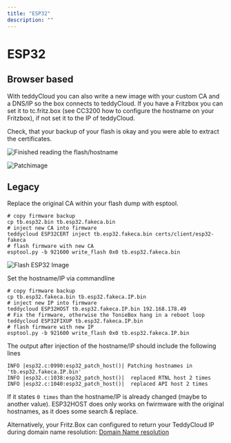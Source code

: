 ```yaml
---
title: "ESP32"
description: ""
---
```


# ESP32
## Browser based
With teddyCloud you can also write a new image with your custom CA and a DNS/IP so the box connects to teddyCloud.
If you have a Fritzbox you can set it to tc.fritz.box (see CC3200 how to configure the hostname on your Fritzbox), if not set it to the IP of teddyCloud.

Check, that your backup of your flash is okay and you were able to extract the certificates. 

![Finished reading the flash/hostname](/img/esp32_read_flash_finished_webui.png)

![Patchimage](/img/esp32_patch_image_webui.png)

## Legacy
Replace the original CA within your flash dump with esptool.

```
# copy firmware backup
cp tb.esp32.bin tb.esp32.fakeca.bin
# inject new CA into firmware
teddycloud ESP32CERT inject tb.esp32.fakeca.bin certs/client/esp32-fakeca
# flash firmware with new CA
esptool.py -b 921600 write_flash 0x0 tb.esp32.fakeca.bin
```

![Flash ESP32 Image](/img/esp32_write_patched_image_with_esptools.png)


Set the hostname/IP via commandline
```
# copy firmware backup
cp tb.esp32.fakeca.bin tb.esp32.fakeca.IP.bin
# inject new IP into firmware
teddycloud ESP32HOST tb.esp32.fakeca.IP.bin 192.168.178.49
# Fix the firmware, otherwise the TonieBox hang in a reboot loop
teddycloud ESP32FIXUP tb.esp32.fakeca.IP.bin
# flash firmware with new IP
esptool.py -b 921600 write_flash 0x0 tb.esp32.fakeca.IP.bin
```

The output after injection of the hostname/IP should include the following lines
```
INFO |esp32.c:0990:esp32_patch_host()| Patching hostnames in 'tb.esp32.fakeca.IP.bin'
INFO |esp32.c:1038:esp32_patch_host()|  replaced RTNL host 2 times
INFO |esp32.c:1040:esp32_patch_host()|  replaced API host 2 times

```
If it states `0 times` than the hostname/IP is already changed (maybe to another value). ESP32HOST does only works on fwirmware with the original hostnames, as it does some search & replace.


Alternatively, your Fritz.Box can configured to return your TeddyCloud IP during domain name resolution: [Domain Name resolution](../../dns/esp32)
